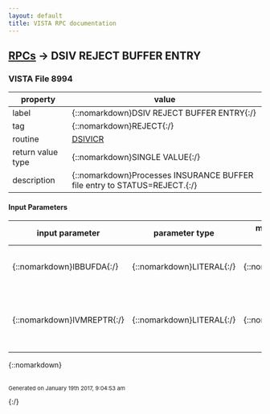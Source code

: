 ```yaml
---
layout: default
title: VISTA RPC documentation
---
```




## [RPCs](TableOfContent.md) &#8594; DSIV REJECT BUFFER ENTRY 



### VISTA File 8994 


 property | value 
--- | --- 
 label | {::nomarkdown}DSIV REJECT BUFFER ENTRY{:/}
 tag | {::nomarkdown}REJECT{:/}
 routine | [DSIVICR](http://code.osehra.org/dox/Routine_DSIVICR_source.html)
 return value type | {::nomarkdown}SINGLE VALUE{:/}
 description | {::nomarkdown}Processes INSURANCE BUFFER file entry to STATUS=REJECT.{:/}

#### Input Parameters

| input parameter | parameter type | maximum data length | required | description | 
| --- | --- | --- | --- | --- | 
| {::nomarkdown}IBBUFDA{:/} | {::nomarkdown}LITERAL{:/} | {::nomarkdown}16{:/} | {::nomarkdown}true{:/} | {::nomarkdown}INSURANCE BUFFER file (#355.33) internal entry number to beprocessed (required).{:/} | 
| {::nomarkdown}IVMREPTR{:/} | {::nomarkdown}LITERAL{:/} | {::nomarkdown}4{:/} | {::nomarkdown}true{:/} | {::nomarkdown}Internal entry number in IVM REASONS FOR NOT UPLOADING INSURANCEfile (#301.91) if applicable.{:/} | 

{::nomarkdown} <br/><br/><p style="font-size: 11px">Generated on January 19th 2017, 9:04:53 am</p>{:/}